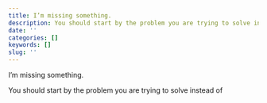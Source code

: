 ```yaml
---
title: I’m missing something.
description: You should start by the problem you are trying to solve instead of
date: ''
categories: []
keywords: []
slug: ''
---
```


I’m missing something. 

You should start by the problem you are trying to solve instead of